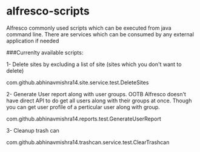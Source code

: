 # alfresco-scripts
Alfresco commonly used scripts which can be executed from java command line. There are services which can be consumed by any external application if needed


###Currenlty available scripts:

 1- Delete sites by excluding a list of site (sites which you don't want to delete)
 
 com.github.abhinavmishra14.site.service.test.DeleteSites
 
 2- Generate User report along with user groups. OOTB Alfresco doesn't have direct API to do get all users along with their groups at once. Though you can get user profile of a perticular user along with group.
 
 
 com.github.abhinavmishra14.reports.test.GenerateUserReport
 
 
 3- Cleanup trash can 

 
 com.github.abhinavmishra14.trashcan.service.test.ClearTrashcan